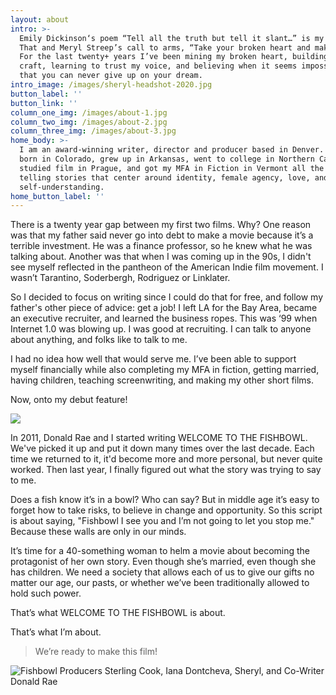 ```yaml
---
layout: about
intro: >-
  Emily Dickinson‘s poem “Tell all the truth but tell it slant…” is my mantra.
  That and Meryl Streep’s call to arms, “Take your broken heart and make art.”
  For the last twenty+ years I’ve been mining my broken heart, building my
  craft, learning to trust my voice, and believing when it seems impossible,
  that you can never give up on your dream.
intro_image: /images/sheryl-headshot-2020.jpg
button_label: ''
button_link: ''
column_one_img: /images/about-1.jpg
column_two_img: /images/about-2.jpg
column_three_img: /images/about-3.jpg
home_body: >-
  I am an award-winning writer, director and producer based in Denver. I was
  born in Colorado, grew up in Arkansas, went to college in Northern California,
  studied film in Prague, and got my MFA in Fiction in Vermont all the while
  telling stories that center around identity, female agency, love, and
  self-understanding.
home_button_label: ''
---
```

There is a twenty year gap between my first two films. Why? One reason was that my father said never go into debt to make a movie because it’s a terrible investment. He was a finance professor, so he knew what he was talking about. Another was that when I was coming up in the 90s, I didn't see myself reflected in the pantheon of the American Indie film movement. I wasn’t Tarantino, Soderbergh, Rodriguez or Linklater.

So I decided to focus on writing since I could do that for free, and follow my father's other piece of advice: get a job! I left LA for the Bay Area,  became an executive recruiter, and learned the business ropes. This was ‘99 when Internet 1.0 was blowing up. I was good at recruiting. I can talk to anyone about anything, and folks like to talk to me.

I had no idea how well that would serve me. I’ve been able to support myself financially while also completing my MFA in fiction, getting married, having children, teaching screenwriting, and making my other short films.

Now, onto my debut feature!

![](/images/lily-n-rose-3.jpg)

In 2011, Donald Rae and I started writing WELCOME TO THE FISHBOWL. We've picked it up and put it down many times over the last decade. Each time we returned to it, it'd become more and more personal, but never quite worked. Then last year, I finally figured out what the story was trying to say to me.

Does a fish know it’s in a bowl? Who can say? But in middle age it’s easy to forget how to take risks, to believe in change and opportunity. So this script is about saying, "Fishbowl I see you and I’m not going to let you stop me." Because these walls are only in our minds.

It’s time for a 40-something woman to helm a movie about becoming the protagonist of her own story. Even though she’s married, even though she has children. We need a society that allows each of us to give our gifts no matter our age, our pasts, or whether we’ve been traditionally allowed to hold such power.

That’s what WELCOME TO THE FISHBOWL is about.

That’s what I’m about.

> We’re ready to make this film!

![](/images/fb-team-photo.jpg "Fishbowl Producers Sterling Cook, Iana Dontcheva, Sheryl, and Co-Writer Donald Rae")

![]()